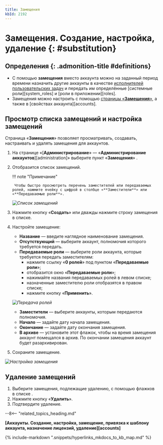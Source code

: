 ```yaml
---
title: Замещения
kbId: 2192
---
```


# Замещения. Создание, настройка, удаление {: #substitution}

<div class="admonition question" markdown="block">

## Определения {: .admonition-title #definitions}

- С помощью **замещения** вместо аккаунта можно на заданный период времени назначить другие аккаунты в качестве [исполнителей пользовательских задач](https://kb.comindware.ru/article.php?id=2392#mcetoc_1h289ssrq3) и передать им определённые [системные роли][system_roles] и [роли в приложении][roles].
- Замещения можно настроить с помощью [страницы «**Замещения**»](#mcetoc_1hqkqokmh0), а также в [свойствах аккаунта][accounts].

</div>

## Просмотр списка замещений и настройка замещений

Страница «**Замещения**» позволяет просматривать, создавать, настраивать и удалять замещения для аккаунтов.

1. На странице «[**Администрирование**» — «**Администрирование аккаунтов**][administration]» выберите пункт «**Замещения**» <i class="fa-light  fa-user-clock">‌</i>.
2. Отобразится список замещений.

    !!! note "Примечание"

        Чтобы быстро просмотреть перечень заместителей или передаваемых ролей, нажмите ячейку с цифрой в столбце «**Заместители**» или «**Передаваемые роли**».

    *![Список замещений](img/substitutions.png)*

3. Нажмите кнопку «**Создать**» или дважды нажмите строку замещения в списке.
4. Настройте замещение:

    - **Название** — введите наглядное наименование замещения.
    - **Отсутствующий** — выберите аккаунт, полномочия которого требуется передать.
    - **Передаваемые роли** — выберите роли аккаунта, которые требуется передать заместителям:
        - нажмите ссылку «**0 ролей**» под пунктом «**Передаваемые роли**»;
        - отобразится окно «**Передаваемые роли**»;
        - нажимайте названия передаваемых ролей в левом списке;
        - назначенные заместителю роли отобразятся в правом списке;
        - нажмите кнопку «**Применить**».

    _![Передача ролей](img/substitution_assigned_roles.png)_

    - **Заместители** — выберите аккаунты, которым передаются полномочия.
    - **Начало** — задайте дату начала замещения.
    - **Окончание** — задайте дату окончания замещения.
    - **В архиве** — установите этот флажок, чтобы на время замещения аккаунт помещался в архив. По окончании замещения аккаунт будет разархивирован.
5. Сохраните замещение.

_![Настройка замещения](img/substitution_properties.png)_

## Удаление замещений

1. Выберите замещения, подлежащие удалению, с помощью флажков в списке .
2. Нажмите кнопку «**Удалить**».
3. Подтвердите удаление.

--8<-- "related_topics_heading.md"

**[Аккаунты. Создание, настройка, замещение, привязка к шаблону аккаунта, назначение лицензий, удаление][accounts]**

{%
include-markdown ".snippets/hyperlinks_mkdocs_to_kb_map.md"
%}
